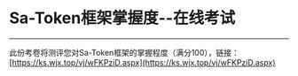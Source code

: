 # Sa-Token框架掌握度--在线考试

--- 

此份考卷将测评您对Sa-Token框架的掌握程度（满分100），链接：[https://ks.wjx.top/vj/wFKPziD.aspx](https://ks.wjx.top/vj/wFKPziD.aspx)

